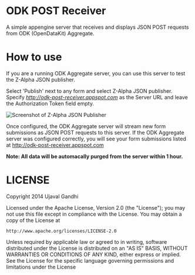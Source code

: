 ODK POST Receiver
=================

A simple appengine server that receives and displays JSON POST requests from ODK (OpenDataKit) Aggregate.

How to use
==========

If you are a running ODK Aggregate server, you can use this server to test the Z-Alpha JSON publisher.

Select 'Publish' next to any form and select Z-Alpha JSON publisher. Specify *http://odk-post-receiver.appspot.com* as the Server URL and leave the Authorization Token field empty.

![Screenshot of Z-Alpha JSON Publisher](http://imgur.com/4q2jcbK.png)

Once configured, the ODK Aggregate server will stream new form submissions as JSON POST requests to this server. If the ODK Aggregate server was configured correctly, you will see your form submissions listed at http://odk-post-receiver.appspot.com

**Note: All data will be automacally purged from the server within 1 hour.**

LICENSE
=======
Copyright 2014 Ujaval Gandhi

Licensed under the Apache License, Version 2.0 (the "License");
you may not use this file except in compliance with the License.
You may obtain a copy of the License at

    http://www.apache.org/licenses/LICENSE-2.0

Unless required by applicable law or agreed to in writing, software
distributed under the License is distributed on an "AS IS" BASIS,
WITHOUT WARRANTIES OR CONDITIONS OF ANY KIND, either express or implied.
See the License for the specific language governing permissions and
limitations under the License
